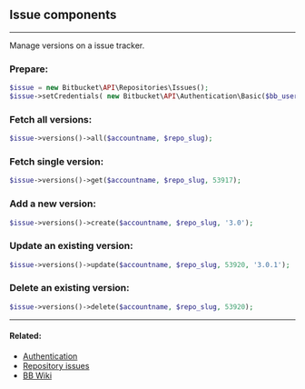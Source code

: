## Issue components

----
Manage versions on a issue tracker.

### Prepare:
```php
$issue = new Bitbucket\API\Repositories\Issues();
$issue->setCredentials( new Bitbucket\API\Authentication\Basic($bb_user, $bb_pass) );
```

### Fetch all versions:
```php
$issue->versions()->all($accountname, $repo_slug);
```

### Fetch single version:
```php
$issue->versions()->get($accountname, $repo_slug, 53917);
```

### Add a new version:
```php
$issue->versions()->create($accountname, $repo_slug, '3.0');
```

### Update an existing version:
```php
$issue->versions()->update($accountname, $repo_slug, 53920, '3.0.1');
```

### Delete an existing version:
```php
$issue->versions()->delete($accountname, $repo_slug, 53920);
```

----

#### Related:
  * [Authentication](../../authentication.md)
  * [Repository issues](../issues.md)
  * [BB Wiki](https://confluence.atlassian.com/display/BITBUCKET/issues+Resource#issuesResource-Overview)
